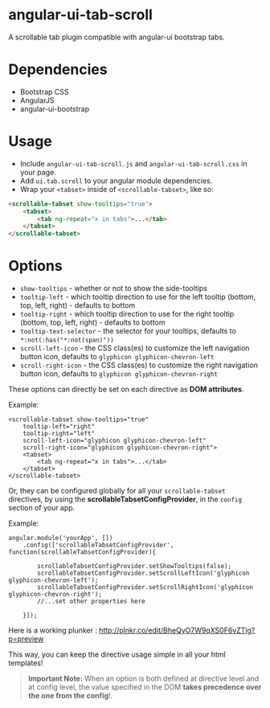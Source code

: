 angular-ui-tab-scroll
=====================

A scrollable tab plugin compatible with angular-ui bootstrap tabs.

# Dependencies

* Bootstrap CSS
* AngularJS
* angular-ui-bootstrap

# Usage

* Include `angular-ui-tab-scroll.js` and `angular-ui-tab-scroll.css` in your page.
* Add `ui.tab.scroll` to your angular module dependencies.
* Wrap your `<tabset>` inside of `<scrollable-tabset>`, like so:

```html
<scrollable-tabset show-tooltips="true">
	<tabset>
		<tab ng-repeat="x in tabs">...</tab>
	</tabset>
</scrollable-tabset>
```

# Options

* `show-tooltips` - whether or not to show the side-tooltips
* `tooltip-left` - which tooltip direction to use for the left tooltip (bottom, top, left, right) - defaults to bottom
* `tooltip-right` - which tooltip direction to use for the right tooltip (bottom, top, left, right) - defaults to bottom
* `tooltip-text-selector` - the selector for your tooltips, defaults to `*:not(:has("*:not(span)"))`
* `scroll-left-icon` - the CSS class(es) to customize the left navigation button icon, defaults to `glyphicon glyphicon-chevron-left`
* `scroll-right-icon` - the CSS class(es) to customize the right navigation button icon, defaults to `glyphicon glyphicon-chevron-right`


These options can directly be set on each directive as **DOM attributes**. 


Example:

```
<scrollable-tabset show-tooltips="true" 
	tooltip-left="right"
	tooltip-right="left"
	scroll-left-icon="glyphicon glyphicon-chevron-left" 
	scroll-right-icon="glyphicon glyphicon-chevron-right">
	<tabset>
		<tab ng-repeat="x in tabs">...</tab>
	</tabset>
</scrollable-tabset>
```

Or, they can be configured globally for all your `scrollable-tabset` directives, by using the **scrollableTabsetConfigProvider**, in the `config` section of your app.

Example:

```
angular.module('yourApp', [])
	.config(['scrollableTabsetConfigProvider', function(scrollableTabsetConfigProvider){

		scrollableTabsetConfigProvider.setShowTooltips(false);
		scrollableTabsetConfigProvider.setScrollLeftIcon('glyphicon glyphicon-chevron-left');
		scrollableTabsetConfigProvider.setScrollRightIcon('glyphicon glyphicon-chevron-right');
		//...set other properties here

	}]);
```
Here is a working plunker : http://plnkr.co/edit/BheQyO7W9qXS0F6vZTlg?p=preview

This way, you can keep the directive usage simple in all your html templates!


> **Important Note:** When an option is both defined at directive level and at config level,  the value specified in the DOM **takes precedence over the one from the config**!.


